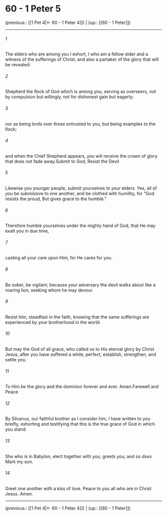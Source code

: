 # 60 - 1 Peter 5

(previous:: [[1 Pet 4|← 60 - 1 Peter 4]]) | (up:: [[60 - 1 Peter]])

***


###### 1 
The elders who are among you I exhort, I who am a fellow elder and a witness of the sufferings of Christ, and also a partaker of the glory that will be revealed: 

###### 2 
Shepherd the flock of God which is among you, serving as overseers, not by compulsion but willingly, not for dishonest gain but eagerly; 

###### 3 
nor as being lords over those entrusted to you, but being examples to the flock; 

###### 4 
and when the Chief Shepherd appears, you will receive the crown of glory that does not fade away.Submit to God, Resist the Devil 

###### 5 
Likewise you younger people, submit yourselves to _your_ elders. Yes, all of _you_ be submissive to one another, and be clothed with humility, for "God resists the proud, But gives grace to the humble." 

###### 6 
Therefore humble yourselves under the mighty hand of God, that He may exalt you in due time, 

###### 7 
casting all your care upon Him, for He cares for you. 

###### 8 
Be sober, be vigilant; because your adversary the devil walks about like a roaring lion, seeking whom he may devour. 

###### 9 
Resist him, steadfast in the faith, knowing that the same sufferings are experienced by your brotherhood in the world. 

###### 10 
But may the God of all grace, who called us to His eternal glory by Christ Jesus, after you have suffered a while, perfect, establish, strengthen, and settle _you._ 

###### 11 
To Him _be_ the glory and the dominion forever and ever. Amen.Farewell and Peace 

###### 12 
By Silvanus, our faithful brother as I consider him, I have written to you briefly, exhorting and testifying that this is the true grace of God in which you stand. 

###### 13 
She who is in Babylon, elect together with _you,_ greets you; and _so does_ Mark my son. 

###### 14 
Greet one another with a kiss of love. Peace to you all who are in Christ Jesus. Amen.

***

(previous:: [[1 Pet 4|← 60 - 1 Peter 4]]) | (up:: [[60 - 1 Peter]])
